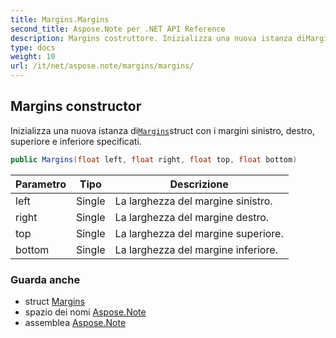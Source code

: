 ```yaml
---
title: Margins.Margins
second_title: Aspose.Note per .NET API Reference
description: Margins costruttore. Inizializza una nuova istanza diMarginsstruct con i margini sinistro destro superiore e inferiore specificati.
type: docs
weight: 10
url: /it/net/aspose.note/margins/margins/
---
```

## Margins constructor

Inizializza una nuova istanza di[`Margins`](../)struct con i margini sinistro, destro, superiore e inferiore specificati.

```csharp
public Margins(float left, float right, float top, float bottom)
```

| Parametro | Tipo | Descrizione |
| --- | --- | --- |
| left | Single | La larghezza del margine sinistro. |
| right | Single | La larghezza del margine destro. |
| top | Single | La larghezza del margine superiore. |
| bottom | Single | La larghezza del margine inferiore. |

### Guarda anche

* struct [Margins](../)
* spazio dei nomi [Aspose.Note](../../margins/)
* assemblea [Aspose.Note](../../../)


